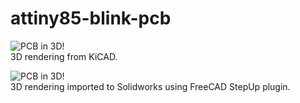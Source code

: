 ﻿# attiny85-blink-pcb

![PCB in 3D!](https://jfenwick.github.io/images/attiny85-blink-kicad.jpg)<br>
3D rendering from KiCAD.

![PCB in 3D!](https://jfenwick.github.io/images/attiny85-blink_smol.jpg)<br>
3D rendering imported to Solidworks using FreeCAD StepUp plugin.
